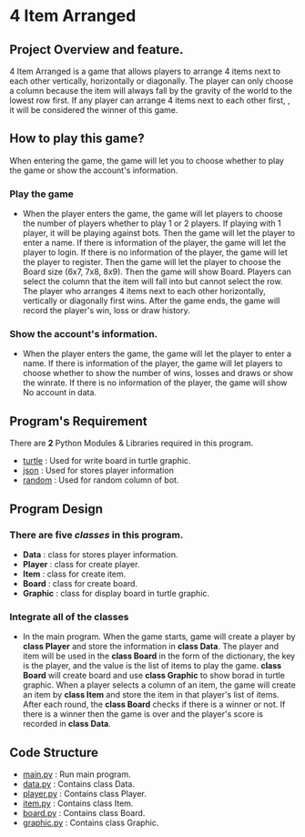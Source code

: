 # 4 Item Arranged
## Project Overview and feature.
4 Item Arranged is a game that allows players to arrange 4 items next to each other vertically, horizontally or diagonally. The player can only choose a column because the item will always fall by the gravity of the world to the lowest row first. If any player can arrange 4 items next to each other first, , it will be considered the winner of this game.

## How to play this game?
When entering the game, the game will let you to choose whether to play the game or show the account's information. 
### Play the game
  * When the player enters the game, the game will let players to choose the number of players whether to play 1 or 2 players. If playing with 1 player, it will be playing against bots. Then the game will let the player to enter a name. If there is information of the player, the game will let the player to login. If there is no information of the player, the game will let the player to register. Then the game will let the player to choose the Board size (6x7, 7x8, 8x9). Then the game will show Board. Players can select the column that the item will fall into but cannot select the row. The player who arranges 4 items next to each other horizontally, vertically or diagonally first wins. After the game ends, the game will record the player's win, loss or draw history.

### Show the account's information. 
  * When the player enters the game, the game will let the player to enter a name. If there is information of the player, the game will let  players to choose whether to show the number of wins, losses and draws or show the winrate. If there is no information of the player, the game will show No account in data.

## Program's Requirement
There are **2** Python Modules & Libraries required in this program.
* [turtle](https://docs.python.org/3/library/turtle.html) : Used for write board in turtle graphic.
* [json](https://docs.python.org/3/library/json.html?highlight=json#module-json) : Used for stores player information
* [random](https://docs.python.org/3/library/random.html) : Used for random column of bot.

## Program Design
### There are **five** ***classes*** in this program.
* **Data** : class for stores player information.
* **Player** : class for create player.
* **Item** : class for create item.
* **Board** : class for create board.
* **Graphic** : class for display board in turtle graphic.
### Integrate all of the classes
* In the main program. When the game starts, game will create a player by **class Player** and store the information in **class Data**. The player and item will be used in the **class Board** in the form of the dictionary, the key is the player, and the value is the list of items to play the game. **class Board** will create board and use **class Graphic** to show borad in turtle graphic. When a player selects a column of an item, the game will create an item by **class Item** and store the item in that player's list of items. After each round, the **class Board** checks if there is a winner or not. If there is a winner then the game is over and the player's score is recorded in **class Data**.

## Code Structure
* [main.py](main.py) : Run main program.
* [data.py](data.py) : Contains class Data.
* [player.py](player.py) : Contains class Player.
* [item.py](item.py) : Contains class Item.
* [board.py](board.py) : Contains class Board.
* [graphic.py](graphic.py) : Contains class Graphic.

